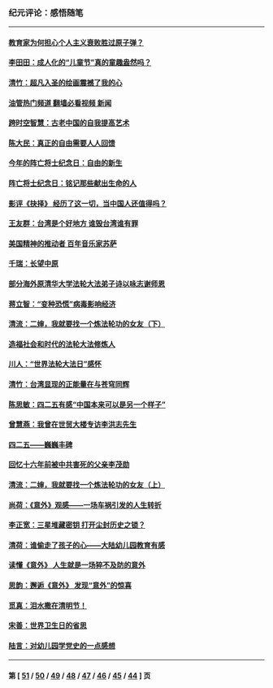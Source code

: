 ### 纪元评论：感悟随笔
---
#### [教育家为何担心个人主义衰败胜过原子弹？](../../pages/nsc1035/n13002969.md?06110330) 
#### [李田田：成人化的“儿童节”真的童趣盎然吗？](../../pages/nsc1035/n13000386.md?06110330) 
#### [清竹：超凡入圣的绘画震撼了我的心](../../pages/nsc1035/n12993985.md?06110330) 
#### [油管热门频道 翻墙必看视频 新闻](ok?06110330)
#### [跨时空智慧：古老中国的自我提高艺术](../../pages/nsc1035/n12988506.md?06110330) 
#### [陈大民：真正的自由需要人人回馈](../../pages/nsc1035/n12990148.md?06110330) 
#### [今年的阵亡将士纪念日：自由的新生](../../pages/nsc1035/n12989540.md?06110330) 
#### [阵亡将士纪念日：铭记那些献出生命的人](../../pages/nsc1035/n12985418.md?06110330) 
#### [影评《抉择》 经历了这一切，当中国人还值得吗？](../../pages/nsc1035/n12983029.md?06110330) 
#### [王友群：台湾是个好地方 谁毁台湾谁有罪](../../pages/nsc1035/n12977761.md?06110330) 
#### [美国精神的推动者 百年音乐家苏萨](../../pages/nsc1035/n12974542.md?06110330) 
#### [千瑞：长望中原](../../pages/nsc1035/n12976554.md?06110330) 
#### [部分海外原清华大学法轮大法弟子诗以咏志谢师恩](../../pages/nsc1035/n12957723.md?06110330) 
#### [蒋立智：“变种恐慌”病毒影响经济](../../pages/nsc1035/n12955438.md?06110330) 
#### [清流：二婶，我就要找一个炼法轮功的女友（下）](../../pages/nsc1035/n12953189.md?06110330) 
#### [造福社会和时代的法轮大法修炼人](../../pages/nsc1035/n12944018.md?06110330) 
#### [川人：“世界法轮大法日”感怀](../../pages/nsc1035/n12932771.md?06110330) 
#### [清竹：台湾显现的正能量在与苍穹同辉](../../pages/nsc1035/n12928084.md?06110330) 
#### [陈思敏：四二五有感“中国本来可以是另一个样子”](../../pages/nsc1035/n12902318.md?06110330) 
#### [曾慧燕：我曾在世贸大楼专访李洪志先生](../../pages/nsc1035/n12898729.md?06110330) 
#### [四二五——巍巍丰碑](../../pages/nsc1035/n12893609.md?06110330) 
#### [回忆十六年前被中共害死的父亲李茂勋](../../pages/nsc1035/n12880270.md?06110330) 
#### [清流：二婶，我就要找一个炼法轮功的女友（上）](../../pages/nsc1035/n12879174.md?06110330) 
#### [尚荷：《意外》观感——一场车祸引发的人生转折](../../pages/nsc1035/n12877867.md?06110330) 
#### [李正宽：三星堆藏密钥 打开尘封历史之锁？](../../pages/nsc1035/n12877650.md?06110330) 
#### [清荷：谁偷走了孩子的心——大陆幼儿园教育有感](../../pages/nsc1035/n12871130.md?06110330) 
#### [读懂《意外》 人生就是一场猝不及防的意外](../../pages/nsc1035/n12869689.md?06110330) 
#### [思韵：邂逅《意外》 发现“意外”的惊喜](../../pages/nsc1035/n12862144.md?06110330) 
#### [觅真：泪水撒在清明节！](../../pages/nsc1035/n12857953.md?06110330) 
#### [宋善：世界卫生日的省思](../../pages/nsc1035/n12855911.md?06110330) 
#### [陆言：对幼儿园学党史的一点感想](../../pages/nsc1035/n12851128.md?06110330) 

---
#### 第 [ [51](./51.md?06110330) / [50](./50.md?06110330) / [49](./49.md?06110330) / [48](./48.md?06110330) / [47](./47.md?06110330) / [46](./46.md?06110330) / [45](./45.md?06110330) / [44](./44.md?06110330) ] 页

